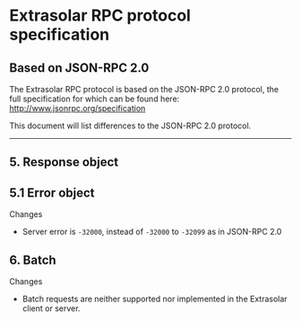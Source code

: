 
# Extrasolar RPC protocol specification

## Based on JSON-RPC 2.0

The Extrasolar RPC protocol is based on the JSON-RPC 2.0
protocol, the full specification for which can be found
here: <http://www.jsonrpc.org/specification>

This document will list differences to the JSON-RPC 2.0
protocol.

---

## 5. Response object

## 5.1 Error object

Changes

- Server error is `-32000`, instead of `-32000` to `-32099` as in JSON-RPC 2.0



## 6. Batch

Changes

- Batch requests are neither supported nor implemented
  in the Extrasolar client or server.